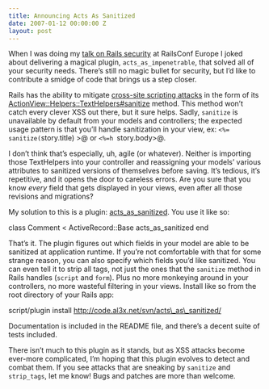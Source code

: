 ```yaml
---
title: Announcing Acts As Sanitized
date: 2007-01-12 00:00:00 Z
layout: post
---
```


When I was doing my [talk on Rails security](http://static.al3x.net/securing_rails.pdf) at RailsConf Europe I joked about delivering a magical plugin, `acts_as_impenetrable`, that solved all of your security needs. There’s still no magic bullet for security, but I’d like to contribute a smidge of code that brings us a step closer.

Rails has the ability to mitigate [cross-site scripting attacks](http://en.wikipedia.org/wiki/Cross-site_scripting) in the form of its [ActionView::Helpers::TextHelpers\#sanitize](http://api.rubyonrails.org/classes/ActionView/Helpers/TextHelper.html#M000516) method. This method won’t catch every clever XSS out there, but it sure helps. Sadly, `sanitize` is unavailable by default from your models and controllers; the expected usage pattern is that you’ll handle sanitization in your view, ex: `<%= sanitize(`story.title) \>@ or `<%=h `story.body\>@.

I don’t think that’s especially, uh, agile (or whatever). Neither is importing those TextHelpers into your controller and reassigning your models’ various attributes to sanitized versions of themselves before saving. It’s tedious, it’s repetitive, and it opens the door to careless errors. Are you sure that you know *every* field that gets displayed in your views, even after all those revisions and migrations?

My solution to this is a plugin: [acts\_as\_sanitized](http://code.al3x.net/svn/acts_as_sanitized/). You use it like so:

class Comment \< ActiveRecord::Base
 acts\_as\_sanitized
 end

That’s it. The plugin figures out which fields in your model are able to be sanitized at application runtime. If you’re not comfortable with that for some strange reason, you can also specify which fields you’d like sanitized. You can even tell it to strip all tags, not just the ones that the `sanitize` method in Rails handles (`script` and `form`). Plus no more monkeying around in your controllers, no more wasteful filtering in your views.
Install like so from the root directory of your Rails app:

script/plugin install http://code.al3x.net/svn/acts\_as\_sanitized/

Documentation is included in the README file, and there’s a decent suite of tests included.

There isn’t much to this plugin as it stands, but as XSS attacks become ever-more complicated, I’m hoping that this plugin evolves to detect and combat them. If you see attacks that are sneaking by `sanitize` and `strip_tags`, let me know! Bugs and patches are more than welcome.
